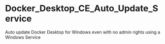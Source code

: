 # Docker_Desktop_CE_Auto_Update_Service
Auto update Docker Desktop for Windows even with no admin rights using a Windows Service
